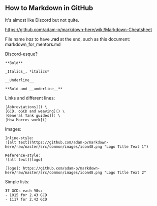 ## How to Markdown in GitHub
It's almost like Discord but not quite. 

https://github.com/adam-p/markdown-here/wiki/Markdown-Cheatsheet

File name _has_ to have **.md** at the end, such as this document: \
markdown_for_mentors.md

Discord-esque?
```
**Bold**

_Italics_, *italics*

__Underline__

**Bold and __underline__**
```

Links and different lines:
```
[Abbreviations]() \
[GCD, oGCD and weaving]() \
[General Tank guides]() \
[How Macros work]() 
```

Images:
```
Inline-style: 
![alt text](https://github.com/adam-p/markdown-here/raw/master/src/common/images/icon48.png "Logo Title Text 1")

Reference-style: 
![alt text][logo]

[logo]: https://github.com/adam-p/markdown-here/raw/master/src/common/images/icon48.png "Logo Title Text 2"
```

Simple lists:
```
37 GCDs each 90s:
- 1015 for 2.43 GCD
- 1117 for 2.42 GCD
```

